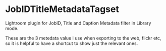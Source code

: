 JobIDTitleMetadataTagset
==

Lightroom plugin for JobID, Title and Caption  Metadata filter in Library mode.

These are the 3 metedata value I use when exporting to the web, flickr etc, so
it is helpful to have a shortcut to show just the relevant ones.


